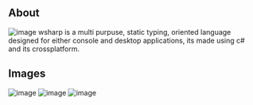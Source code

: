 About
--------------------------------
![image](https://cdn.discordapp.com/attachments/834419894984114208/977341018162753637/text.png)
wsharp is a multi purpuse, static typing, oriented language designed for either console and desktop applications, its made using c# and its crossplatform.

Images
--------------------------------
![image](https://cdn.discordapp.com/attachments/834419894984114208/977341018586365952/wss.png)
![image](https://cdn.discordapp.com/attachments/834419894984114208/977341018162753637/text.png)
![image](https://cdn.discordapp.com/attachments/834419894984114208/977341018821230622/ws.png)
